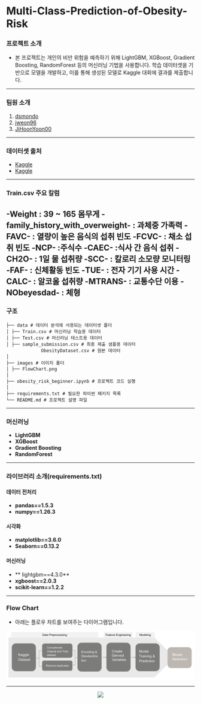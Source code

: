 # Multi-Class-Prediction-of-Obesity-Risk

### 프로젝트 소개
- 본 프로젝트는 개인의 비만 위험을 예측하기 위해 LightGBM, XGBoost, Gradient Boosting, RandomForest 등의 머신러닝 기법을 사용합니다. 학습 데이터셋을 기반으로 모델을 개발하고, 이를 통해 생성된 모델로 Kaggle 대회에 결과를 제출합니다.

---
### 팀원 소개
1. [dsmondo](https://github.com/dsmondo)
2. [jweon96](https://github.com/jweon96)
3. [JiHoonYoon00](https://github.com/JiHoonYoon00)
---
### 데이터셋 출처
- [Kaggle](https://www.kaggle.com/competitions/playground-series-s4e2/data)
- [Kaggle](https://www.kaggle.com/datasets/aravindpcoder/obesity-or-cvd-risk-classifyregressorcluster)
---
### Train.csv 주요 칼럼
-Weight : 39 ~ 165 몸무게
-family_history_with_overweight- : 과체중 가족력
-FAVC- : 열량이 높은 음식의 섭취 빈도
-FCVC- : 채소 섭취 빈도
-NCP- :주식수
-CAEC- :식사 간 음식 섭취
-CH2O- : 1일 물 섭취량
-SCC- : 칼로리 소모량 모니터링
-FAF- : 신체활동 빈도
-TUE- : 전자 기기 사용 시간
-CALC- : 알코올 섭취량
-MTRANS- : 교통수단 이용
-NObeyesdad- : 체형
---
### 구조
```
├── data # 데이터 분석에 사용되는 데이터셋 폴더
│ ├── Train.csv # 머신러닝 학습용 데이터
│ ├── Test.csv # 머신러닝 테스트용 데이터
│ ├── sample_submission.csv # 최종 제출 샘플용 데이터
             ObesityDataset.csv # 원본 데이터
│ 
├── images # 이미지 폴더
│ ├── FlowChart.png
│   
├── obesity_risk_beginner.ipynb # 프로젝트 코드 실행
│ 
├── requirements.txt # 필요한 파이썬 패키지 목록
└── README.md # 프로젝트 설명 파일
```
---
###  머신러닝
- **LightGBM** 
- **XGBoost** 
- **Gradient Boosting** 
- **RandomForest** 
---
### 라이브러리 소개(requirements.txt)
#### 데이터 전처리      
- **pandas==1.5.3**
- **numpy==1.26.3**
#### 시각화
- **matplotlib==3.6.0**
- **Seaborn==0.13.2**
#### 머신러닝
- ** lightgbm==4.3.0**
- **xgboost==2.0.3**
- **scikit-learn==1.2.2**
---
### Flow Chart
- 아래는 플로우 차트를 보여주는 다이어그램입니다.
<img src="https://github.com/JiHoonYoon00/Multi-Class-Prediction-of-Obesity-Risk/blob/main/images/FlowChart.png"/>

---
<p align="center">
   <img src="https://img.shields.io/badge/language-python-blue?style"/>
</p>
